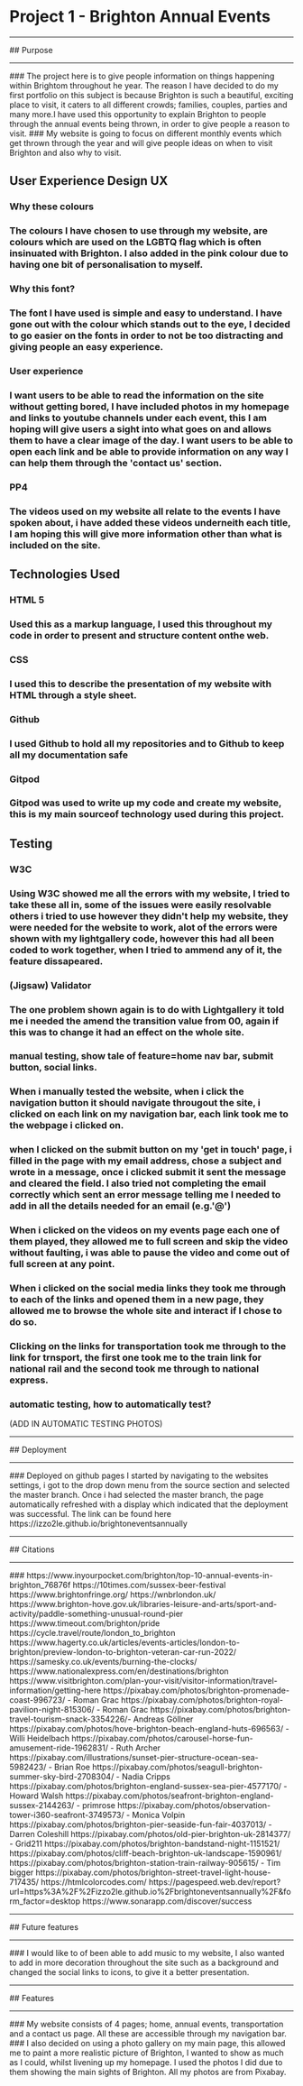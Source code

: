 # Project 1 - Brighton Annual Events
<hr>
## Purpose
<hr>
### The project here is to give people information on things happening within Brightom throughout he year. The reason I have decided to do my first portfolio on this subject is because Brighton is such a beautiful, exciting place to visit, it caters to all different crowds; families, couples, parties and many more.I have used this opportunity to explain Brighton to people through the annual events being thrown, in order to give people a reason to visit. 
### My website is going to focus on different monthly events which get thrown through the year and will give people ideas on when to visit Brighton and also why to visit.


## User Experience Design UX



### Why these colours
### The colours I have chosen to use through my website, are colours which are used on the LGBTQ flag which is often insinuated with Brighton. I also added in the pink colour due to having one bit of personalisation to myself.
### Why this font?
### The font I have used is simple and easy to understand. I have gone out with the colour which stands out to the eye, I decided to go easier on the fonts in order to not be too distracting and giving people an easy experience.
### User experience
### I want users to be able to read the information on the site without getting bored, I have included photos in my homepage and links to youtube channels under each event, this I am hoping will give users a sight into what goes on and allows them to have a clear image of the day. I want users to be able to open each link and be able to provide information on any way I can help them through the 'contact us' section.

### PP4
### The videos used on my website all relate to the events I have spoken about, i have added these videos underneith each title, I am hoping this will give more information other than what is included on the site.

## Technologies Used

### HTML 5 
### Used this as a markup language, I used this throughout my code in order to present and structure content onthe web.

### CSS 
### I used this to describe the presentation of my website with HTML through a style sheet.

### Github
### I used Github to hold all my repositories and to Github to keep all my documentation safe

### Gitpod
### Gitpod was used to write up my code and create my website, this is my main sourceof technology used during this project.


## Testing

### W3C 
### Using W3C showed me all the errors with my website, I tried to take these all in, some of the issues were easily resolvable others i tried to use however they didn't help my website, they were needed for the website to work, alot of the errors were shown with my lightgallery code, however this had all been coded to work together, when I tried to ammend any of it, the feature dissapeared.

### (Jigsaw) Validator
### The one problem shown again is to do with Lightgallery it told me i needed the amend the transition value from 00, again if this was to change it had an effect on the whole site.

### manual testing, show tale of feature=home nav bar, submit button, social links.
### When i manually tested the website, when i click the navigation button it should navigate througout the site, i clicked on each link on my navigation bar, each link took me to the webpage i clicked on.
### when I clicked on the submit button on my 'get in touch' page, i filled in the page with my email address, chose a subject and wrote in a message, once i clicked submit it sent the message and cleared the field. I also tried not completing the email correctly which sent an error message telling me I needed to add in all the details needed for an email (e.g.'@')
### When i clicked on the videos on my events page each one of them played, they allowed me to full screen and skip the video without faulting, i was able to pause the video and come out of full screen at any point.
### When i clicked on the social media links they took me through to each of the links and opened them in a new page, they allowed me to browse the whole site and interact if I chose to do so.
### Clicking on the links for transportation took me through to the link for trnsport, the first one took me to the train link for national rail and the second took me through to national express.

### automatic testing, how to automatically test?
(ADD IN AUTOMATIC TESTING PHOTOS)
<hr>
## Deployment
<hr>
### Deployed on github pages I started by navigating to the websites settings, i got to the drop down menu from the source section and selected the master branch. Once i had selected the master branch, the page automatically refreshed with a display which indicated that the deployment was successful. The link can be found here https://izzo2le.github.io/brightoneventsannually
<hr>
## Citations
<hr>
### https://www.inyourpocket.com/brighton/top-10-annual-events-in-brighton_76876f
https://10times.com/sussex-beer-festival
https://www.brightonfringe.org/
https://wnbrlondon.uk/
https://www.brighton-hove.gov.uk/libraries-leisure-and-arts/sport-and-activity/paddle-something-unusual-round-pier
https://www.timeout.com/brighton/pride
https://cycle.travel/route/london_to_brighton
https://www.hagerty.co.uk/articles/events-articles/london-to-brighton/preview-london-to-brighton-veteran-car-run-2022/
https://samesky.co.uk/events/burning-the-clocks/
https://www.nationalexpress.com/en/destinations/brighton
https://www.visitbrighton.com/plan-your-visit/visitor-information/travel-information/getting-here
https://pixabay.com/photos/brighton-promenade-coast-996723/ - Roman Grac
https://pixabay.com/photos/brighton-royal-pavilion-night-815306/ - Roman Grac
https://pixabay.com/photos/brighton-travel-tourism-snack-3354226/- Andreas Göllner 
https://pixabay.com/photos/hove-brighton-beach-england-huts-696563/ - Willi Heidelbach
https://pixabay.com/photos/carousel-horse-fun-amusement-ride-1962831/ - Ruth Archer
https://pixabay.com/illustrations/sunset-pier-structure-ocean-sea-5982423/ - Brian Roe 
https://pixabay.com/photos/seagull-brighton-summer-sky-bird-2708304/ - Nadia Cripps
https://pixabay.com/photos/brighton-england-sussex-sea-pier-4577170/ - Howard Walsh
https://pixabay.com/photos/seafront-brighton-england-sussex-2144263/ - primrose
https://pixabay.com/photos/observation-tower-i360-seafront-3749573/ - Monica Volpin
https://pixabay.com/photos/brighton-pier-seaside-fun-fair-4037013/ - Darren Coleshill
https://pixabay.com/photos/old-pier-brighton-uk-2814377/ - Grid211
https://pixabay.com/photos/brighton-bandstand-night-1151521/
https://pixabay.com/photos/cliff-beach-brighton-uk-landscape-1590961/
https://pixabay.com/photos/brighton-station-train-railway-905615/ - Tim bigger
https://pixabay.com/photos/brighton-street-travel-light-house-717435/
https://htmlcolorcodes.com/
https://pagespeed.web.dev/report?url=https%3A%2F%2Fizzo2le.github.io%2Fbrightoneventsannually%2F&form_factor=desktop 
https://www.sonarapp.com/discover/success

<hr>
## Future features
<hr>
### I would like to of been able to add music to my website, I also wanted to add in more decoration throughout the site such as a background and changed the social links to icons, to give it a better presentation. 
<hr>
## Features
<hr>
### My website consists of 4 pages; home, annual events, transportation and a contact us page. All these are accessible through my navigation bar. 
### I also decided on using a photo gallery on my main page, this allowed me to paint a more realistic picture of Brighton, I wanted to show as much as I could, whilst livening up my homepage. I used the photos I did due to them showing the main sights of Brighton. All my photos are from Pixabay. 




